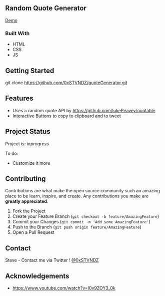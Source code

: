 ## Random Quote Generator

[Demo](https://0xstvndz.github.io/quoteGenerator/)

### Built With

* HTML
* CSS
* JS


<!-- GETTING STARTED -->
## Getting Started

git clone https://github.com/0xSTVNDZ/quoteGenerator.git



## Features
- Uses a random quote API by https://github.com/lukePeavey/quotable
- Interactive Buttons to copy to clipboard and to tweet


## Project Status
Project is: _inprogress_ 

To do:
- Customize it more

<!-- CONTRIBUTING -->
## Contributing

Contributions are what make the open source community such an amazing place to be learn, inspire, and create. Any contributions you make are **greatly appreciated**.

1. Fork the Project
2. Create your Feature Branch (`git checkout -b feature/AmazingFeature`)
3. Commit your Changes (`git commit -m 'Add some AmazingFeature'`)
4. Push to the Branch (`git push origin feature/AmazingFeature`)
5. Open a Pull Request


## Contact

Steve - Contact me via Twitter ! [@0xSTVNDZ](https://twitter.com/0xSTVNDZ) 


## Acknowledgements

* https://www.youtube.com/watch?v=I0v9ZOY3_0k
